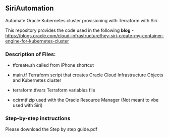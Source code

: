 ## SiriAutomation
Automate Oracle Kubernetes cluster provisioning with Terraform with Siri

This repository provides the code used in the following **blog** - 
https://blogs.oracle.com/cloud-infrastructure/hey-siri-create-my-container-engine-for-kubernetes-cluster

### Description of Files: 

- tfcreate.sh  called from iPhone shortcut

- main.tf      Terraform script that creates Oracle Cloud Infrastructure Objects and Kubernetes cluster

- terraform.tfvars Terraform variables file

- ocirmtf.zip  used with the Oracle Resource Manager (Not meant to vbe used with Siri)

### Step-by-step instructions 
Please download the Step by step guide.pdf
